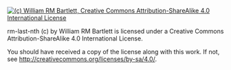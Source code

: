 [![(c) William RM Bartlett, Creative Commons Attribution-ShareAlike 4.0 International License](https://i.creativecommons.org/l/by-sa/4.0/88x31.png)](http://creativecommons.org/licenses/by-sa/4.0/)

rm-last-nth
(c) by William RM Bartlett is licensed under a Creative Commons Attribution-ShareAlike 4.0 International License.

You should have received a copy of the license along with this work.
If not, see http://creativecommons.org/licenses/by-sa/4.0/.
